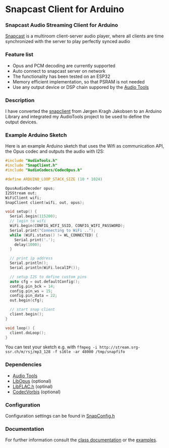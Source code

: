 # Snapcast Client for Arduino 

### Snapcast Audio Streaming Client for Arduino

[Snapcast](https://github.com/badaix/snapcast) is a multiroom client-server audio player, where all clients are time synchronized with the server to play perfectly synced audio

### Feature list

- Opus and PCM decoding are currently supported
- Auto connect to snapcast server on network
- The functionality has been tested on an ESP32
- Memory efficient implementation, so that PSRAM is not needed
- Use any output device or DSP chain suppored by the [Audio Tools](https://github.com/pschatzmann/arduino-audio-tools)

### Description

I have converted the [snapclient](https://github.com/jorgenkraghjakobsen/snapclient) from Jørgen Kragh Jakobsen to an Arduino Library and integrated my AudioTools project to be used to define the output devices.

### Example Arduino Sketch

Here is an example Arduino sketch that uses the Wifi as communication API, the Opus codec and outputs the audio with I2S: 

```C++
#include "AudioTools.h"
#include "SnapClient.h"
#include "AudioCodecs/CodecOpus.h"

#define ARDUINO_LOOP_STACK_SIZE (10 * 1024)

OpusAudioDecoder opus;
I2SStream out;
WiFiClient wifi;
SnapClient client(wifi, out, opus);

void setup() {
  Serial.begin(115200);
  // login to wifi
  WiFi.begin(CONFIG_WIFI_SSID, CONFIG_WIFI_PASSWORD);
  Serial.print("Connecting to WiFi ..");
  while (WiFi.status() != WL_CONNECTED) {
    Serial.print('.');
    delay(1000);
  }

  // print ip address
  Serial.println();
  Serial.println(WiFi.localIP());

  // setup I2S to define custom pins
  auto cfg = out.defaultConfig();
  config.pin_bck = 14;
  config.pin_ws = 15;
  config.pin_data = 22;
  out.begin(cfg);

  // start snap client
  client.begin();
}

void loop() {
  client.doLoop();
}

```

You can test your sketch e.g. with ```ffmpeg -i http://stream.srg-ssr.ch/m/rsj/mp3_128 -f s16le -ar 48000 /tmp/snapfifo```


### Dependencies

- [Audio Tools](https://github.com/pschatzmann/arduino-audio-tools)
- [LibOpus](https://github.com/pschatzmann/arduino-libopus) (optional)
- [LibFLAC.h](https://github.com/pschatzmann/arduino-libflac) (optinal)
- [CodecVorbis](https://github.com/pschatzmann/arduino-libvorbis-idec) (optional)


### Configuration

Configuration settings can be found in [SnapConfig.h](https://github.com/pschatzmann/arduino-snapcast/blob/main/src/SnapConfig.h)




### Documentation

For further information consult the [class documentation](https://pschatzmann.github.io/arduino-snapclient/html/annotated.html) or the [examples](examples/).


